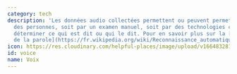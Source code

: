 ```yaml
---
category: tech
description: 'Les données audio collectées permettent ou peuvent permettre d''identifier
  des personnes, soit par un examen manuel, soit par des technologies capables de
  déterminer ce qui est dit ou qui le dit. Pour en savoir plus sur la [reconnaissance
  de la parole](https://fr.wikipedia.org/wiki/Reconnaissance_automatique_de_la_parole) '
icon: https://res.cloudinary.com/helpful-places/image/upload/v1664832810/dtpr-icons/tech/yellow/voice_nle1yg.svg
id: voice
name: Voix
---
```

